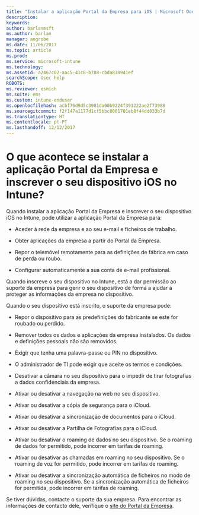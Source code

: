 ```yaml
---
title: "Instalar a aplicação Portal da Empresa para iOS | Microsoft Docs"
description: 
keywords: 
author: barlanmsft
ms.author: barlan
manager: angrobe
ms.date: 11/06/2017
ms.topic: article
ms.prod: 
ms.service: microsoft-intune
ms.technology: 
ms.assetid: a2467c02-aac5-41c8-b788-cbda830941ef
searchScope: User help
ROBOTS: 
ms.reviewer: esmich
ms.suite: ems
ms.custom: intune-enduser
ms.openlocfilehash: acbf76d9d5c3981da00b9224f391222ae2f73988
ms.sourcegitcommit: f2f147a1177d1cf5bbc8001701eb8f44dd833b7d
ms.translationtype: HT
ms.contentlocale: pt-PT
ms.lasthandoff: 12/12/2017
---
```

# <a name="what-happens-if-you-install-the-company-portal-app-and-enroll-your-ios-device-in-intune"></a>O que acontece se instalar a aplicação Portal da Empresa e inscrever o seu dispositivo iOS no Intune?

Quando instalar a aplicação Portal da Empresa e inscrever o seu dispositivo iOS no Intune, pode utilizar a aplicação Portal da Empresa para:

-   Aceder à rede da empresa e ao seu e-mail e ficheiros de trabalho.

-   Obter aplicações da empresa a partir do Portal da Empresa.

-   Repor o telemóvel remotamente para as definições de fábrica em caso de perda ou roubo.

-   Configurar automaticamente a sua conta de e-mail profissional.

Quando inscreve o seu dispositivo no Intune, está a dar permissão ao suporte da empresa para gerir o seu dispositivo de forma a ajudar a proteger as informações da empresa no dispositivo.

Quando o seu dispositivo está inscrito, o suporte da empresa pode:

-   Repor o dispositivo para as predefinições do fabricante se este for roubado ou perdido.

-   Remover todos os dados e aplicações da empresa instalados. Os dados e definições pessoais não são removidos.

-   Exigir que tenha uma palavra-passe ou PIN no dispositivo.

-   O administrador de TI pode exigir que aceite os termos e condições.

-   Desativar a câmara no seu dispositivo para o impedir de tirar fotografias a dados confidenciais da empresa.

-   Ativar ou desativar a navegação na web no seu dispositivo.

-   Ativar ou desativar a cópia de segurança para o iCloud.

-   Ativar ou desativar a sincronização de documentos para o iCloud.

-   Ativar ou desativar a Partilha de Fotografias para o iCloud.

-   Ativar ou desativar o roaming de dados no seu dispositivo. Se o roaming de dados for permitido, pode incorrer em tarifas de roaming.

-   Ativar ou desativar as chamadas em roaming no seu dispositivo. Se o roaming de voz for permitido, pode incorrer em tarifas de roaming.

-   Ativar ou desativar a sincronização automática de ficheiros no modo de roaming no seu dispositivo. Se a sincronização automática de ficheiros for permitida, pode incorrer em tarifas de roaming.

Se tiver dúvidas, contacte o suporte da sua empresa. Para encontrar as informações de contacto dele, verifique o [site do Portal da Empresa](https://portal.manage.microsoft.com#HelpDeskDialog).
